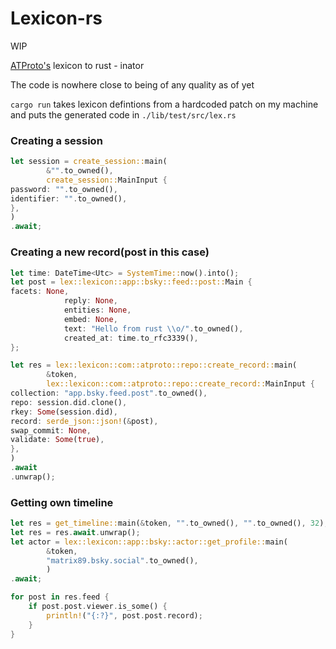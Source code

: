 # Lexicon-rs

WIP

[ATProto's](https://atproto.com/) lexicon to rust - inator

The code is nowhere close to being of any quality as of yet

`cargo run` takes lexicon defintions from a hardcoded patch on my machine
and puts the generated code in `./lib/test/src/lex.rs`

### Creating a session
```rust
let session = create_session::main(
        &"".to_owned(),
        create_session::MainInput {
password: "".to_owned(),
identifier: "".to_owned(),
},
)
.await;

```
### Creating a new record(post in this case)
```rust
let time: DateTime<Utc> = SystemTime::now().into();
let post = lex::lexicon::app::bsky::feed::post::Main {
facets: None,
            reply: None,
            entities: None,
            embed: None,
            text: "Hello from rust \\o/".to_owned(),
            created_at: time.to_rfc3339(),
};

let res = lex::lexicon::com::atproto::repo::create_record::main(
        &token,
        lex::lexicon::com::atproto::repo::create_record::MainInput {
collection: "app.bsky.feed.post".to_owned(),
repo: session.did.clone(),
rkey: Some(session.did),
record: serde_json::json!(&post),
swap_commit: None,
validate: Some(true),
},
)
.await
.unwrap();
```
### Getting own timeline
```rust
let res = get_timeline::main(&token, "".to_owned(), "".to_owned(), 32);
let res = res.await.unwrap();
let actor = lex::lexicon::app::bsky::actor::get_profile::main(
        &token,
        "matrix89.bsky.social".to_owned(),
        )
.await;

for post in res.feed {
    if post.post.viewer.is_some() {
        println!("{:?}", post.post.record);
    }
}
```
